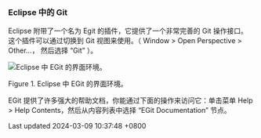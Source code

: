 ### Eclipse 中的 Git

Eclipse 附带了一个名为 Egit 的插件，它提供了一个非常完善的 Git
操作接口。 这个插件可以通过切换到 Git 视图来使用。（ Window \> Open
Perspective \> Other…， 然后选择 “Git” ）。

![Eclipse 中 EGit 的界面环境。](../../../../../images/progit/egit.png)

Figure 1. Eclipse 中 EGit 的界面环境。

EGit 提供了许多强大的帮助文档，你能通过下面的操作来访问它：单击菜单 Help
\> Help Contents，然后从内容列表中选择 “EGit Documentation” 节点。

Last updated 2024-03-09 10:37:48 +0800
